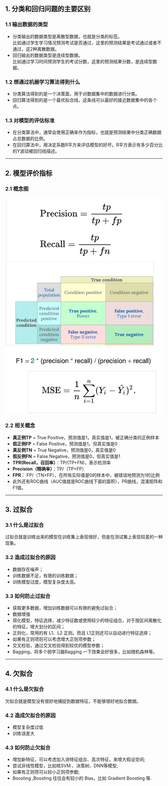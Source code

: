 ## 1. 分类和回归问题的主要区别
### 1.1 输出数据的类型
- 分类输出的数据类型是离散型数据，也就是分类的标签。<br>
  比如通过学生学习情况预测考试是否通过，这里的预测结果是考试通过或者不通过，这2种离散数据。
- 回归输出的数据类型是连续型数据。<br>
  比如通过学习时间预测学生的考试分数，这里的预测结果分数，是连续型数据。
### 1.2 想通过机器学习算法得到什么
- 分类算法得到的是一个决策面，用于对数据集中的数据进行分类。
- 回归算法得到的是一个最优拟合线，这条线可以最好的接近数据集中的各个点。
### 1.3 对模型的评估标准
- 在分类算法中，通常会使用正确率作为指标，也就是预测结果中分类正确数据占总数据的比例。
- 在回归算法中，用决定系数R平方来评估模型的好坏。R平方表示有多少百分比的Y波动被回归线描述。
----
## 2. 模型评价指标
### 2.1 概念图
![](https://github.com/pchen12567/picture_store/blob/master/AI_For_NLP/validation.png?raw=true)
### 2.2 相关概念
- **真正例TP** = True Positive，预测值是1，真实值是1，被正确分类的正例样本
- **假正例FP** = False Positive，预测值是1，但真实值是0
- **真反例TN** = True Negative，预测值是0，真实值是0
- **假反例FN** = False Negative，预测值是0，但真实值是1
- **TPR(Recall，召回率）**：TP/(TP+FN)，表示检测率
- **Precision（精确率）**：TP/（TP+FP）
- **FPR**： FP/（TN+FP），在所有实际值是0的样本中，被错误地预测为1的比例
- 此外还有ROC曲线（AUC值就是ROC曲线下面的面积），PR曲线，混淆矩阵和F1值。
----
## 3. 过拟合
### 3.1 什么是过拟合
过拟合就是训练出来的模型在训练集上表现很好，但是在测试集上表现较差的一种现象。
### 3.2 造成过拟合的原因
- 数据存在噪声；
- 训练数据不足，有限的训练数据；
- 训练模型过度，模型复杂度太高。
### 3.3 如何防止过拟合
- 获取更多数据，增加训练数据可以有限的避免过拟合；
- 数据增强
- 简化模型，特征选择，减少特征数或使用较少的特征组合，对于按区间离散化的特征，增大划分的区间；
- 正则化，常用的有 L1、L2 正则。而且 L1正则还可以自动进行特征选择；
- 如果有正则项则可以考虑增大正则项参数；
- 交叉检验，通过交叉检验得到较优的模型参数；
- Bagging，将多个弱学习器Bagging 一下效果会好很多，比如随机森林等。
----
## 4. 欠拟合
### 4.1 什么是欠拟合
欠拟合就是模型没有很好地捕捉到数据特征，不能够很好地拟合数据。
### 4.2 造成欠拟合的原因
- 模型复杂度过低
- 训练误差大
### 4.3 如何防止欠拟合
- 增加新特征，可以考虑加入进特征组合、高次特征，来增大假设空间;
- 尝试非线性模型，比如核SVM 、决策树、DNN等模型;
- 如果有正则项可以较小正则项参数;
- Boosting ,Boosting 往往会有较小的 Bias，比如 Gradient Boosting 等.
